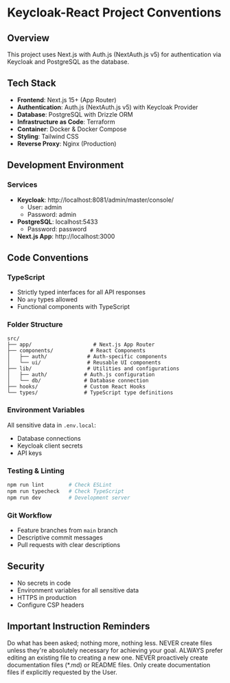 # Keycloak-React Project Conventions

## Overview
This project uses Next.js with Auth.js (NextAuth.js v5) for authentication via Keycloak and PostgreSQL as the database.

## Tech Stack
- **Frontend**: Next.js 15+ (App Router)
- **Authentication**: Auth.js (NextAuth.js v5) with Keycloak Provider
- **Database**: PostgreSQL with Drizzle ORM
- **Infrastructure as Code**: Terraform
- **Container**: Docker & Docker Compose
- **Styling**: Tailwind CSS
- **Reverse Proxy**: Nginx (Production)

## Development Environment

### Services
- **Keycloak**: http://localhost:8081/admin/master/console/
  - User: admin
  - Password: admin
- **PostgreSQL**: localhost:5433
  - Password: password
- **Next.js App**: http://localhost:3000

## Code Conventions

### TypeScript
- Strictly typed interfaces for all API responses
- No `any` types allowed
- Functional components with TypeScript

### Folder Structure
```
src/
├── app/                    # Next.js App Router
├── components/            # React Components
│   ├── auth/             # Auth-specific components
│   └── ui/               # Reusable UI components
├── lib/                  # Utilities and configurations
│   ├── auth/            # Auth.js configuration
│   └── db/              # Database connection
├── hooks/               # Custom React Hooks
└── types/               # TypeScript type definitions
```

### Environment Variables
All sensitive data in `.env.local`:
- Database connections
- Keycloak client secrets
- API keys

### Testing & Linting
```bash
npm run lint        # Check ESLint
npm run typecheck   # Check TypeScript
npm run dev         # Development server
```

### Git Workflow
- Feature branches from `main` branch
- Descriptive commit messages
- Pull requests with clear descriptions

## Security
- No secrets in code
- Environment variables for all sensitive data
- HTTPS in production
- Configure CSP headers

## Important Instruction Reminders
Do what has been asked; nothing more, nothing less.
NEVER create files unless they're absolutely necessary for achieving your goal.
ALWAYS prefer editing an existing file to creating a new one.
NEVER proactively create documentation files (*.md) or README files. Only create documentation files if explicitly requested by the User.